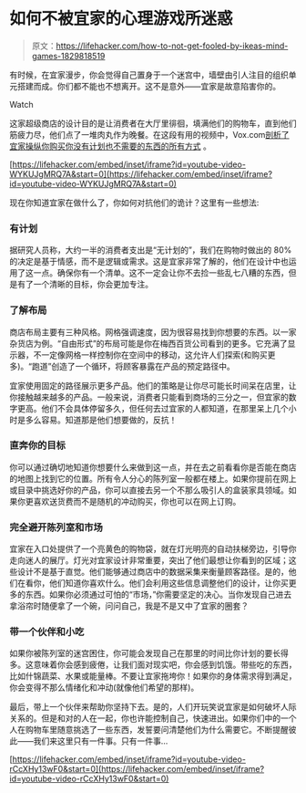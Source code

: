 # 如何不被宜家的心理游戏所迷惑

> 原文：<https://lifehacker.com/how-to-not-get-fooled-by-ikeas-mind-games-1829818519>

有时候，在宜家漫步，你会觉得自己置身于一个迷宫中，墙壁由引人注目的组织单元搭建而成。你们都不能也不想离开。这不是意外——宜家是故意陷害你的。

Watch

这家超级商店的设计目的是让消费者在大厅里徘徊，填满他们的购物车，直到他们筋疲力尽，他们点了一堆肉丸作为晚餐。在这段有用的视频中，Vox.com[剖析了宜家操纵你购买你没有计划也不需要的东西的所有方式](https://www.youtube.com/watch?v=WYKUJgMRQ7A) 。

 [https://lifehacker.com/embed/inset/iframe?id=youtube-video-WYKUJgMRQ7A&start=0](https://lifehacker.com/embed/inset/iframe?id=youtube-video-WYKUJgMRQ7A&start=0) 

现在你知道宜家在做什么了，你如何对抗他们的诡计？这里有一些想法:

### 有计划

据研究人员称，大约一半的消费者支出是“无计划的”，我们在购物时做出的 80%的决定是基于情感，而不是逻辑或需求。这是宜家非常了解的，他们在设计中也运用了这一点。确保你有一个清单。这不一定会让你不去捡一些乱七八糟的东西，但是有了一个清晰的目标，你会更加专注。

### 了解布局

商店布局主要有三种风格。网格强调速度，因为很容易找到你想要的东西。以一家杂货店为例。“自由形式”的布局可能是你在梅西百货公司看到的更多。它充满了显示器，不一定像网格一样控制你在空间中的移动，这允许人们探索(和购买更多)。“跑道”创造了一个循环，将顾客暴露在产品的预定路径中。

宜家使用固定的路径展示更多产品。他们的策略是让你尽可能长时间呆在店里，让你接触越来越多的产品。一般来说，消费者只能看到商场的三分之一，但宜家的数字更高。他们不会具体停留多久，但任何去过宜家的人都知道，在那里呆上几个小时是多么容易。知道那是他们想要做的，反抗！

### 直奔你的目标

你可以通过确切地知道你想要什么来做到这一点，并在去之前看看你是否能在商店的地图上找到它的位置。所有令人分心的陈列室一般都在楼上。如果你提前在网上或目录中挑选好你的产品，你可以直接去另一个不那么吸引人的盒装家具领域。如果你更喜欢送货费而不是随机的冲动购买，你也可以在网上订购。

### 完全避开陈列室和市场

宜家在入口处提供了一个亮黄色的购物袋，就在灯光明亮的自动扶梯旁边，引导你走向迷人的展厅。灯光对宜家设计非常重要，突出了他们最想让你看到的区域；这些设计不是基于直觉。他们能够通过商店中的数据采集来衡量顾客路径。是的，他们在看你，他们知道你喜欢什么。他们会利用这些信息调整他们的设计，让你买更多的东西。如果你必须通过可怕的“市场，”你需要坚定的决心。当你发现自己进去拿浴帘时随便拿了一个碗，问问自己，我是不是又中了宜家的圈套？

### 带一个伙伴和小吃

如果你被陈列室的迷宫困住，你可能会发现自己在那里的时间比你计划的要长得多。这意味着你会感到疲倦，让我们面对现实吧，你会感到饥饿。带些吃的东西，比如什锦蔬菜、水果或能量棒。不要让宜家拖垮你！如果你的身体需求得到满足，你会变得不那么情绪化和冲动(就像他们希望的那样)。

最后，带上一个伙伴来帮助你坚持下去。是的，人们开玩笑说宜家是如何破坏人际关系的。但是和对的人在一起，你也许能控制自己，快速进出。如果你们中的一个人在购物车里随意挑选了一些东西，发誓要问清楚他们为什么需要它。不断提醒彼此——我们来这里只有一件事。只有一件事...

 [https://lifehacker.com/embed/inset/iframe?id=youtube-video-rCcXHy13wF0&start=0](https://lifehacker.com/embed/inset/iframe?id=youtube-video-rCcXHy13wF0&start=0)